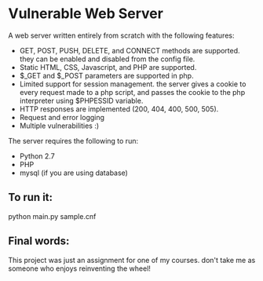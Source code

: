 # Vulnerable Web Server
A web server written entirely from scratch with the following features:

* GET, POST, PUSH, DELETE, and CONNECT methods are supported. they can be enabled and disabled from the config file.
* Static HTML, CSS, Javascript, and PHP are supported.
* $_GET and $_POST parameters are supported in php.
* Limited support for session management. the server gives a cookie to every request made to a php script, and passes the cookie to the php interpreter using $PHPESSID variable.
* HTTP responses are implemented (200, 404, 400, 500, 505).<return>
* Request and error logging
* Multiple vulnerabilities :)

The server requires the following to run:
* Python 2.7
* PHP 
* mysql (if you are using database)

## To run it: <return>
python main.py sample.cnf

## Final words:<return>
This project was just an assignment for one of my courses. don't take me as someone who enjoys reinventing the wheel!



